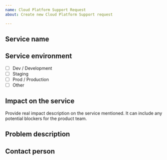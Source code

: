```yaml
---
name: Cloud Platform Support Request
about: Create new Cloud Platform Support request

---
```


## Service name

<!--- Full name or acronym -->

## Service environment

- [ ] Dev / Development
- [ ] Staging
- [ ] Prod / Production
- [ ] Other

## Impact on the service

Provide real impact description on the service mentioned. It can include any potential blockers for the product team.

<!--- Impact description -->

## Problem description

<!-- Carefully describe the issue to avoid any possible delays. -->

## Contact person

<!-- Name, slack handle, email address of the person we can contact for further information. -->
